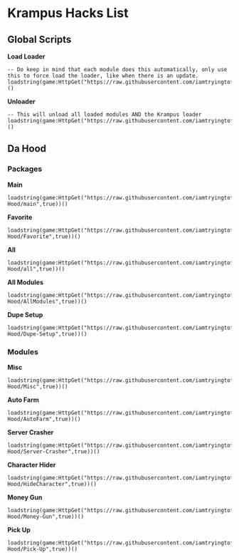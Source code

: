 # Krampus Hacks List

## Global Scripts

**Load Loader**
```
-- Do keep in mind that each module does this automatically, only use this to force load the loader, like when there is an update.
loadstring(game:HttpGet("https://raw.githubusercontent.com/iamtryingtofindname/Krampus/main/loader",true))()
```

**Unloader**
```
-- This will unload all loaded modules AND the Krampus loader
loadstring(game:HttpGet("https://raw.githubusercontent.com/iamtryingtofindname/Krampus/main/unloader",true))()
```

## Da Hood

### Packages

**Main**
```
loadstring(game:HttpGet("https://raw.githubusercontent.com/iamtryingtofindname/Krampus/main/Da-Hood/main",true))()
```

**Favorite**
```
loadstring(game:HttpGet("https://raw.githubusercontent.com/iamtryingtofindname/Krampus/main/Da-Hood/Favorite",true))()
```

**All**
```
loadstring(game:HttpGet("https://raw.githubusercontent.com/iamtryingtofindname/Krampus/main/Da-Hood/all",true))()
```

**All Modules**
```
loadstring(game:HttpGet("https://raw.githubusercontent.com/iamtryingtofindname/Krampus/main/Da-Hood/AllModules",true))()
```

**Dupe Setup**
```
loadstring(game:HttpGet("https://raw.githubusercontent.com/iamtryingtofindname/Krampus/main/Da-Hood/Dupe-Setup",true))()
```

### Modules

**Misc**
```
loadstring(game:HttpGet("https://raw.githubusercontent.com/iamtryingtofindname/Krampus/main/Da-Hood/Misc",true))()
```

**Auto Farm**
```
loadstring(game:HttpGet("https://raw.githubusercontent.com/iamtryingtofindname/Krampus/main/Da-Hood/AutoFarm",true))()
```

**Server Crasher**
```
loadstring(game:HttpGet("https://raw.githubusercontent.com/iamtryingtofindname/Krampus/main/Da-Hood/Server-Crasher",true))()
```

**Character Hider**
```
loadstring(game:HttpGet("https://raw.githubusercontent.com/iamtryingtofindname/Krampus/main/Da-Hood/HideCharacter",true))()
```

**Money Gun**
```
loadstring(game:HttpGet("https://raw.githubusercontent.com/iamtryingtofindname/Krampus/main/Da-Hood/Money-Gun",true))()
```

**Pick Up**
```
loadstring(game:HttpGet("https://raw.githubusercontent.com/iamtryingtofindname/Krampus/main/Da-Hood/Pick-Up",true))()
```
